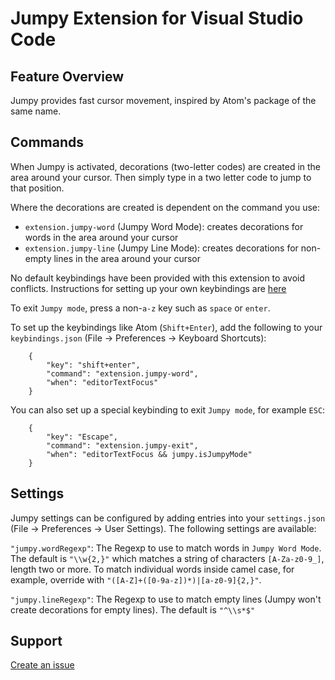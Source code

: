 # Jumpy Extension for Visual Studio Code

## Feature Overview

Jumpy provides fast cursor movement, inspired by Atom's package of the same name.

## Commands

When Jumpy is activated, decorations (two-letter codes) are created in the area around your cursor. Then simply type in a two letter code to jump to that position.

Where the decorations are created is dependent on the command you use:

* `extension.jumpy-word` (Jumpy Word Mode): creates decorations for words in the area around your cursor
* `extension.jumpy-line` (Jumpy Line Mode): creates decorations for non-empty lines in the area around your cursor

No default keybindings have been provided with this extension to avoid conflicts. Instructions for setting up your own keybindings are [here](https://code.visualstudio.com/docs/customization/keybindings)

To exit `Jumpy mode`, press a non-`a-z` key such as `space` or `enter`.

To set up the keybindings like Atom (`Shift+Enter`), add the following to your `keybindings.json` (File -> Preferences -> Keyboard Shortcuts):

```
    {
        "key": "shift+enter",
        "command": "extension.jumpy-word",
        "when": "editorTextFocus"
    }
```

You can also set up a special keybinding to exit `Jumpy mode`, for example `ESC`:

```
    {
        "key": "Escape",
        "command": "extension.jumpy-exit",
        "when": "editorTextFocus && jumpy.isJumpyMode"
    }
```

## Settings

Jumpy settings can be configured by adding entries into your `settings.json` (File -> Preferences -> User Settings). The following settings are available:

`"jumpy.wordRegexp"`: The Regexp to use to match words in `Jumpy Word Mode`. The default is `"\\w{2,}"` which matches a string of characters `[A-Za-z0-9_]`, length two or more. To match individual words inside camel case, for example, override with `"([A-Z]+([0-9a-z])*)|[a-z0-9]{2,}"`.

`"jumpy.lineRegexp"`: The Regexp to use to match empty lines (Jumpy won't create decorations for empty lines). The default is `"^\\s*$"`

## Support

[Create an issue](https://github.com/wmaurer/vscode-jumpy/issues)
